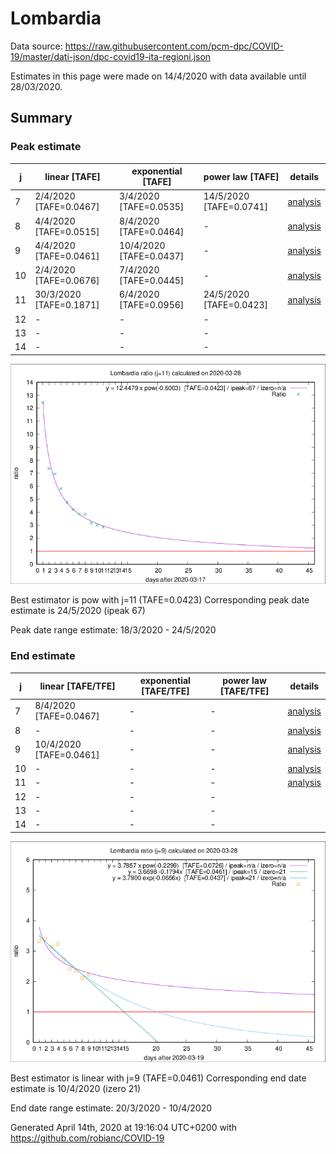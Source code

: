 # Lombardia


Data source: https://raw.githubusercontent.com/pcm-dpc/COVID-19/master/dati-json/dpc-covid19-ita-regioni.json

Estimates in this page were made on 14/4/2020 with data available until 28/03/2020.


## Summary 

### Peak estimate 
|j|linear [TAFE]|exponential [TAFE]|power law [TAFE]|details|
|---|----|-----------|---------|-------|
|7|2/4/2020 [TAFE=0.0467]|3/4/2020 [TAFE=0.0535]|14/5/2020 [TAFE=0.0741]|[analysis](COVID-19_lombardia_j7_2020-03-28.md)|
|8|4/4/2020 [TAFE=0.0515]|8/4/2020 [TAFE=0.0464]|-|[analysis](COVID-19_lombardia_j8_2020-03-28.md)|
|9|4/4/2020 [TAFE=0.0461]|10/4/2020 [TAFE=0.0437]|-|[analysis](COVID-19_lombardia_j9_2020-03-28.md)|
|10|2/4/2020 [TAFE=0.0676]|7/4/2020 [TAFE=0.0445]|-|[analysis](COVID-19_lombardia_j10_2020-03-28.md)|
|11|30/3/2020 [TAFE=0.1871]|6/4/2020 [TAFE=0.0956]|24/5/2020 [TAFE=0.0423]|[analysis](COVID-19_lombardia_j11_2020-03-28.md)|
|12|-|-|-||
|13|-|-|-||
|14|-|-|-||

![best peak estimate](COVID-19_lombardia_j11_2020-03-28.png)

Best estimator is pow with j=11 (TAFE=0.0423)
Corresponding peak date estimate is 24/5/2020 (ipeak 67)


Peak date range estimate: 18/3/2020 - 24/5/2020

### End estimate 
|j|linear [TAFE/TFE]|exponential [TAFE/TFE]|power law [TAFE/TFE]|details|
|---|----|-----------|---------|-------|
|7|8/4/2020 [TAFE=0.0467]|-|-|[analysis](COVID-19_lombardia_j7_2020-03-28.md)|
|8|-|-|-|[analysis](COVID-19_lombardia_j8_2020-03-28.md)|
|9|10/4/2020 [TAFE=0.0461]|-|-|[analysis](COVID-19_lombardia_j9_2020-03-28.md)|
|10|-|-|-|[analysis](COVID-19_lombardia_j10_2020-03-28.md)|
|11|-|-|-|[analysis](COVID-19_lombardia_j11_2020-03-28.md)|
|12|-|-|-||
|13|-|-|-||
|14|-|-|-||

![best zero estimate](COVID-19_lombardia_j9_2020-03-28.png)

Best estimator is linear with j=9 (TAFE=0.0461)
Corresponding end date estimate is 10/4/2020 (izero 21)


End date range estimate: 20/3/2020 - 10/4/2020

Generated April 14th, 2020 at 19:16:04 UTC+0200 with https://github.com/robianc/COVID-19
